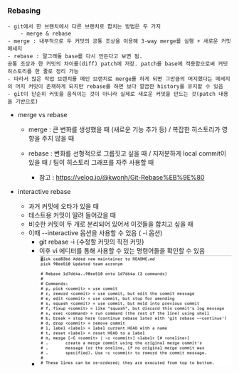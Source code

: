 ### Rebasing

    - git에서 한 브랜치에서 다른 브랜치로 합치는 방법은 두 가지
        - merge & rebase
    - merge : 내부적으로 두 커밋의 공통 조상을 이용해 3-way merge를 실행 + 새로운 커밋 메세지
    - rebase : 말그래돌 base를 다시 만든다고 보면 됨.
    공통 조상과 한 커밋의 차이를(diff) patch에 저장. patch를 base에 적용함으로써 커밋 히스토리를 한 줄로 정리 가능
    - 따라서 많은 작업 브랜치를 메인 브랜치로 merge를 하게 되면 그만큼의 머지했다는 메세지의 머지 커밋이 존재하게 되지만 rebase를 하면 보다 깔끔한 history를 유지할 수 있음
    - git이 단순히 커밋을 움직이는 것이 아니라 실제로 새로운 커밋을 만드는 것(patch 내용을 기반으로)

- merge vs rebase

  - merge : 큰 변화를 생성했을 때 (새로운 기능 추가 등) / 복잡한 히스토리가 영향을 주지 않을 때
  - rebase : 변화를 선형적으로 그룹짓고 싶을 때 / 지저분하게 local commit이 있을 때 / 팀이 히스토리 그래프를 자주 사용할 때

    - 참고 : https://velog.io/@kwonh/Git-Rebase%EB%9E%80

- interactive rebase
  - 과거 커밋에 오타가 있을 때
  - 테스트용 커밋이 딸려 들어갔을 때
  - 비슷한 커밋이 두 개로 분리되어 있어서 이것들을 합치고 싶을 때
  - 이때 --interactive 옵션을 사용할 수 있음 ( -i 옵션)
    - git rebase -i {수정할 커밋의 직전 커밋}
    - 이후 vi 에디터를 통해 사용할 수 있는 명령어들을 확인할 수 있음
    - ![interactive-rebase](./images/inter-rebase.png)
